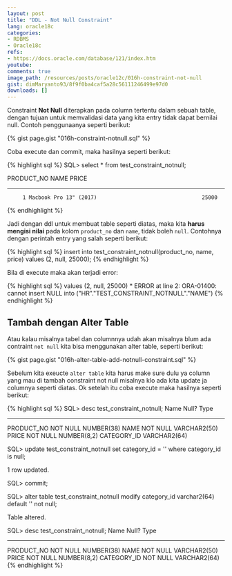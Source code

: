 ```yaml
---
layout: post
title: "DDL - Not Null Constraint"
lang: oracle18c
categories:
- RDBMS
- Oracle18c
refs: 
- https://docs.oracle.com/database/121/index.htm
youtube: 
comments: true
image_path: /resources/posts/oracle12c/016h-constraint-not-null
gist: dimMaryanto93/8f9f0ba4caf5a28c56111246499e97d0
downloads: []
---
```


Constraint **Not Null** diterapkan pada column tertentu dalam sebuah table, dengan tujuan untuk memvalidasi data yang kita entry tidak dapat bernilai null. Contoh penggunaanya seperti berikut:


{% gist page.gist "016h-constraint-notnull.sql" %}

Coba execute dan commit, maka hasilnya seperti berikut:

{% highlight sql %}
SQL> select * from test_constraint_notnull;

PRODUCT_NO NAME                                                    PRICE
---------- -------------------------------------------------- ----------
         1 Macbook Pro 13" (2017)                                  25000

{% endhighlight %}

Jadi dengan ddl untuk membuat table seperti diatas, maka kita **harus mengisi nilai** pada kolom `product_no` dan `name`, tidak boleh `null`. Contohnya dengan perintah entry yang salah seperti berikut:

{% highlight sql %}
insert into test_constraint_notnull(product_no, name, price)
values (2, null, 25000);
{% endhighlight %}


Bila di execute maka akan terjadi error:

{% highlight sql %}
values (2, null, 25000)
           *
ERROR at line 2:
ORA-01400: cannot insert NULL into ("HR"."TEST_CONSTRAINT_NOTNULL"."NAME")
{% endhighlight %}


## Tambah dengan Alter Table

Atau kalau misalnya tabel dan columnnya udah akan misalnya blum ada contraint `not null` kita bisa menggunakan alter table, seperti berikut:

{% gist page.gist "016h-alter-table-add-notnull-constraint.sql" %}

Sebelum kita exeucte `alter table` kita harus make sure dulu ya column yang mau di tambah constraint not null misalnya klo ada kita update ja columnya seperti diatas. Ok setelah itu coba execute maka hasilnya seperti berikut:

{% highlight sql %}
SQL> desc test_constraint_notnull;
 Name                                      Null?    Type
 ----------------------------------------- -------- ----------------------------
 PRODUCT_NO                                NOT NULL NUMBER(38)
 NAME                                      NOT NULL VARCHAR2(50)
 PRICE                                     NOT NULL NUMBER(8,2)
 CATEGORY_ID                                        VARCHAR2(64)


SQL> update test_constraint_notnull
set category_id = ''
where category_id is null;

1 row updated.

SQL> commit;

SQL> alter table test_constraint_notnull
    modify category_id varchar2(64) default '' not null;

Table altered.

SQL> desc test_constraint_notnull;
 Name                                      Null?    Type
 ----------------------------------------- -------- ----------------------------
 PRODUCT_NO                                NOT NULL NUMBER(38)
 NAME                                      NOT NULL VARCHAR2(50)
 PRICE                                     NOT NULL NUMBER(8,2)
 CATEGORY_ID                               NOT NULL VARCHAR2(64)
{% endhighlight %}